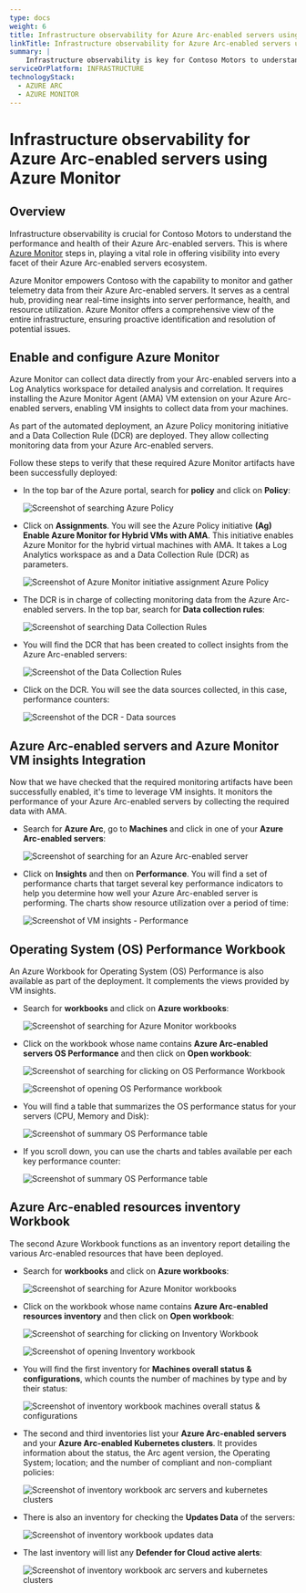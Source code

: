 ```yaml
---
type: docs
weight: 6
title: Infrastructure observability for Azure Arc-enabled servers using Azure Monitor
linkTitle: Infrastructure observability for Azure Arc-enabled servers using Azure Monitor
summary: |
    Infrastructure observability is key for Contoso Motors to understand the performance and the health of their Azure Arc-enabled servers. This is where Azure Monitor steps in, playing a crucial role in providing visibility into every aspect of their Azure Arc-enabled servers ecosystem.
serviceOrPlatform: INFRASTRUCTURE
technologyStack:
  - AZURE ARC
  - AZURE MONITOR
---
```


# Infrastructure observability for Azure Arc-enabled servers using Azure Monitor

## Overview

Infrastructure observability is crucial for Contoso Motors to understand the performance and health of their Azure Arc-enabled servers. This is where [Azure Monitor](https://learn.microsoft.com/azure/cloud-adoption-framework/scenarios/hybrid/arc-enabled-servers/eslz-management-and-monitoring-arc-server) steps in, playing a vital role in offering visibility into every facet of their Azure Arc-enabled servers ecosystem.

Azure Monitor empowers Contoso with the capability to monitor and gather telemetry data from their Azure Arc-enabled servers. It serves as a central hub, providing near real-time insights into server performance, health, and resource utilization. Azure Monitor offers a comprehensive view of the entire infrastructure, ensuring proactive identification and resolution of potential issues.

## Enable and configure Azure Monitor

Azure Monitor can collect data directly from your Arc-enabled servers into a Log Analytics workspace for detailed analysis and correlation. It requires installing the Azure Monitor Agent (AMA) VM extension on your Azure Arc-enabled servers, enabling VM insights to collect data from your machines.

As part of the automated deployment, an Azure Policy monitoring initiative and a Data Collection Rule (DCR) are deployed. They allow collecting monitoring data from your Azure Arc-enabled servers.

Follow these steps to verify that these required Azure Monitor artifacts have been successfully deployed:

- In the top bar of the Azure portal, search for **policy** and click on **Policy**:

    ![Screenshot of searching Azure Policy](./img/search_policy.png)

- Click on **Assignments**. You will see the Azure Policy initiative **(Ag) Enable Azure Monitor for Hybrid VMs with AMA**. This initiative enables Azure Monitor for the hybrid virtual machines with AMA. It takes a Log Analytics workspace as and a Data Collection Rule (DCR) as parameters.

    ![Screenshot of Azure Monitor initiative assignment Azure Policy](./img/azure_monitor_initiative.png)

- The DCR is in charge of collecting monitoring data from the Azure Arc-enabled servers. In the top bar, search for **Data collection rules**:

    ![Screenshot of searching Data Collection Rules](./img/search_dcr.png)

- You will find the DCR that has been created to collect insights from the Azure Arc-enabled servers:

    ![Screenshot of the Data Collection Rules](./img/dcr_vmi.png)

- Click on the DCR. You will see the data sources collected, in this case, performance counters:

    ![Screenshot of the DCR - Data sources](./img/dcr_datasources.png)

## Azure Arc-enabled servers and Azure Monitor VM insights Integration

Now that we have checked that the required monitoring artifacts have been successfully enabled, it's time to leverage VM insights. It monitors the performance of your Azure Arc-enabled servers by collecting the required data with AMA.

- Search for **Azure Arc**, go to **Machines** and click in one of your **Azure Arc-enabled servers**:

    ![Screenshot of searching for an Azure Arc-enabled server](./img/search_arc_server.png)

- Click on **Insights** and then on **Performance**. You will find a set of performance charts that target several key performance indicators to help you determine how well your Azure Arc-enabled server is performing. The charts show resource utilization over a period of time:

    ![Screenshot of VM insights - Performance](./img/vminsights_performance.png)

## Operating System (OS) Performance Workbook

An Azure Workbook for Operating System (OS) Performance is also available as part of the deployment. It complements the views provided by VM insights.

- Search for **workbooks** and click on **Azure workbooks**:

  ![Screenshot of searching for Azure Monitor workbooks](./img/search_workbooks.png)

- Click on the workbook whose name contains **Azure Arc-enabled servers OS Performance** and then click on **Open workbook**:

  ![Screenshot of searching for clicking on OS Performance Workbook](./img/click_osworkbook.png)

  ![Screenshot of opening OS Performance workbook](./img/open_osworkbook.png)

- You will find a table that summarizes the OS performance status for your servers (CPU, Memory and Disk):
  
  ![Screenshot of summary OS Performance table](./img/summarize_osworkbook.png)

- If you scroll down, you can use the charts and tables available per each key performance counter:

  ![Screenshot of summary OS Performance table](./img/cpuusage_osworkbook.png)

## Azure Arc-enabled resources inventory Workbook

The second Azure Workbook functions as an inventory report detailing the various Arc-enabled resources that have been deployed.

- Search for **workbooks** and click on **Azure workbooks**:

  ![Screenshot of searching for Azure Monitor workbooks](./img/search_workbooks.png)

- Click on the workbook whose name contains **Azure Arc-enabled resources inventory** and then click on **Open workbook**:

  ![Screenshot of searching for clicking on Inventory Workbook](./img/click_inventoryworkbook.png)

  ![Screenshot of opening Inventory workbook](./img/open_inventoryworkbook.png)

- You will find the first inventory for **Machines overall status & configurations**, which counts the number of machines by type and by their status:

  ![Screenshot of inventory workbook machines overall status & configurations](./img/machinesoverall_inventoryworkbook.png)

- The second and third inventories list your **Azure Arc-enabled servers** and your **Azure Arc-enabled Kubernetes clusters**. It provides information about the status, the Arc agent version, the Operating System; location; and the number of compliant and non-compliant policies:

  ![Screenshot of inventory workbook arc servers and kubernetes clusters](./img/arcserverskubernetesclusters_inventoryworkbook.png)

- There is also an inventory for checking the **Updates Data** of the servers:

  ![Screenshot of inventory workbook updates data](./img/updatesdata_inventoryworkbook.png)

- The last inventory will list any **Defender for Cloud active alerts**:

  ![Screenshot of inventory workbook arc servers and kubernetes clusters](./img/defenderalerts_inventoryworkbook.png)